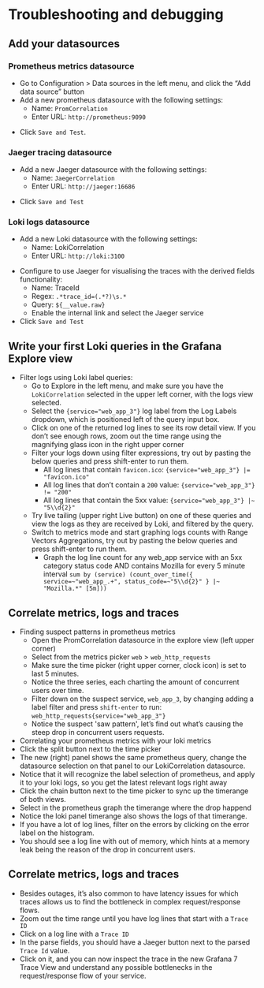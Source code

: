 # Troubleshooting and debugging

## Add your datasources

### Prometheus metrics datasource

- Go to Configuration > Data sources in the left menu, and click the “Add data source” button
- Add a new prometheus datasource with the following settings:
  - Name: `PromCorrelation`
  - Enter URL: `http://prometheus:9090`
<!---  - Enable the basic auth toggle 
  - Enter Username: `REPLACE`, Password: `REPLACE` --->
  - Click `Save and Test`.

### Jaeger tracing datasource

- Add a new Jaeger datasource with the following settings:
  - Name: `JaegerCorrelation`
  - Enter URL: `http://jaeger:16686`
<!---   - Enable the basic auth toggle
  - Enter Username: `REPLACE`, Password:`REPLACE` --->
  - Click `Save and Test`

### Loki logs datasource

- Add a new Loki datasource with the following settings:
  - Name: LokiCorrelation
  - Enter URL: `http://loki:3100`
<!---   - Enable the basic auth toggle
  - Enter Username: REPLACE, Password: REPLACE --->
  - Configure to use Jaeger for visualising the traces with the derived fields functionality:
      - Name: TraceId
      - Regex: `.*trace_id=(.*?)\s.*`  
      - Query: `${__value.raw}`
      - Enable the internal link and select the Jaeger service
  - Click `Save and Test`

## Write your first Loki queries in the Grafana Explore view

- Filter logs using Loki label queries:
  - Go to Explore in the left menu, and make sure you have the `LokiCorrelation` selected in the upper left corner, with the logs view selected.
  - Select the `{service="web_app_3"}` log label from the Log Labels dropdown, which is positioned  left of the query input box. 
  - Click on one of the returned log lines to see its row detail view. If you don’t see enough rows, zoom out the time range using the magnifying glass icon in the right upper corner
  - Filter your logs down using filter expressions, try out by pasting the below queries and press shift-enter to run them.
    - All log lines that contain `favicon.ico`:  `{service="web_app_3"} |= "favicon.ico"`
    - All log lines that don’t contain a `200` value: `{service="web_app_3"} != "200"`
    - All log lines that contain the 5xx value: `{service="web_app_3"} |~ "5\\d{2}"`
  - Try live tailing (upper right Live button) on one of these queries and view the logs as they are received by Loki, and filtered by the query.
  - Switch to metrics mode and start graphing logs counts with Range Vectors Aggregations, try out by pasting the below queries and press shift-enter to run them.
    - Graph the log line count for any web_app service with an 5xx category status code AND contains Mozilla for every 5 minute interval `sum by (service) (count_over_time({ service=~"web_app_.+", status_code=~"5\\d{2}" } |~ "Mozilla.*" [5m]))`

## Correlate metrics, logs and traces

- Finding suspect patterns in prometheus metrics
  - Open the PromCorrelation datasource in the explore view (left upper corner)
  - Select from the metrics picker `web` > `web_http_requests`
  - Make sure the time picker (right upper corner, clock icon) is set to last 5 minutes.
  - Notice the three series, each charting the amount of concurrent users over time. 
  - Filter down on the suspect service, `web_app_3`, by changing adding a label filter and press `shift-enter` to run: `web_http_requests{service="web_app_3"}`
  - Notice the suspect 'saw pattern', let’s find out what’s causing the steep drop in concurrent users requests.
 - Correlating your prometheus metrics with your loki metrics
  - Click the split button next to the time picker
  - The new (right) panel shows the same prometheus query, change the datasource selection on that panel to our LokiCorrelation datasource. 
  -  Notice that it will recognize the label selection of prometheus, and apply it to your loki logs, so you get the latest relevant logs right away
  - Click the chain button next to the time picker to sync up the timerange of both views.
  - Select in the prometheus graph the timerange where the drop happend
  - Notice the loki panel timerange also shows the logs of that timerange. 
  - If you have a lot of log lines, filter on the errors by clicking on the error label on the histogram.
  - You should see a log line with out of memory, which hints at a memory leak being the reason of the drop in concurrent users.

## Correlate metrics, logs and traces

- Besides outages, it’s also common to have latency issues for which traces allows us to find the bottleneck in complex request/response flows. 
 - Zoom out the time range until you have log lines that start with a `Trace ID`
 - Click on a log line with a `Trace ID`
 - In the parse fields, you should have a Jaeger button next to the parsed `Trace Id` value.
  - Click on it, and you can now inspect the trace in the new Grafana 7 Trace View and understand any possible bottlenecks in the request/response flow of your service.




